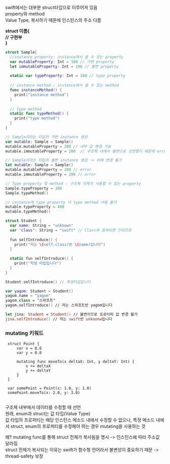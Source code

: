 swift에서는 대부분 struct타입으로 이루어져 있음   
property와 method    
Value Type, 복사하기 때문에 인스턴스의 주소 다름      

**struct 이름{  
  // 구현부  
}**

```swift
struct Sample{
  //instance property: instance에서 쓸 수 있는 property 
  var mutableProperty: Int = 100 // 가변 property
  let immutableProperty: Int = 100 // 불변 property
  
  static var typeProperty: Int = 100 // type property 
  
  // instance method : instance에서 쓸 수 있는 method
  func instanceMethod() {
    print("instance method")
  }
  
  // type method
  static func typeMethod() {
    print("type method")
  }
}

// Sample이라는 타입의 가변 instance 생성 
var mutable: Sample = Sample() 
mutable.mutableProperty = 200 // 내부 값 변경 가능
mutable.immutableProperty = 200  // 구조체 내에서 불변으로 선언했기 때문에 error

// Sample이라는 타입의 불변 instance 생성 -> 아예 변경 불가 
let mutable: Sample = Sample() 
mutable.mutableProperty = 200 // error
mutable.immutableProperty = 200 // error

// Type property 및 method : 구조체 자체가 사용할 수 있는 property
Sample.typeProperty = 300 
Sample.typeMethod() 

// instance에 type property 나 type method 사용 불가
mutable.typeProperty = 400 
mutable.typeMethod() 
```

```swift
struct Student {
  var name: String = "unknown"
  var 'class': String = "swift" // Class와 중복되면 안되므로
  
  fun selfIntroduce() {
    print("저는 \(self.class)반 \(name)입니다")
  }
  
  static fun selfIntroduce() {
    print("학생 타입입니다")
  }
}

Student.selfIntroduce() // 학생타입입니다

var yagom: Student = Student()
yagom.name = "yagom"
yagom.class = "스위프트"
yagom.selfIntroduce() // 저는 스위프트반 yagom입니다

let jina: Student = Student() // 불변이므로 프로터피 값 변경 불가
jina.selfIntroduce() // 저는 swift반 unknonw입니다 

``` 

### mutating 키워드
 
```
 struct Point {
     var x = 0.0
     var y = 0.0
     
     mutating func moveTo(x deltaX: Int, y deltaY: Int) {
         x += deltaX
         y += deltaY
     }
 }

 var somePoint = Point(x: 1.0, y: 1.0)
 somePoint.moveTo(x: 2.0, y: 3.0)
 
``` 
 
구조체 내부에서 데이터를 수정할 때 선언    
원래, enum과 struct는 값 타입(Value Type)    
값 타입의 프로퍼티는 해당 인스턴스 메소드 내에서 수정할 수 없으나, 특정 메소드 내에서 struct, enum의 프로퍼티를 수정해야 하는 경우 mutating을 사용하는 것   

왜? mutating func를 통해 struct 전체가 복사됨을 명시 -> 인스턴스에 따라 주소값 달라짐   
struct 전체가 복사되는 이유는 swift가 함수형 언어라서 불변성이 중요하기 때문 -> thread-safety 보장    
